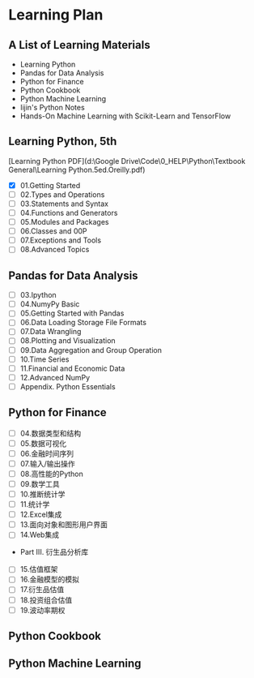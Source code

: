 # Learning Plan

## A List of Learning Materials
- Learning Python
- Pandas for Data Analysis
- Python for Finance
- Python Cookbook
- Python Machine Learning
- lijin's Python Notes
- Hands-On Machine Learning with Scikit-Learn and TensorFlow


## Learning Python, 5th
[Learning Python PDF](d:\Google Drive\Code\0_HELP\Python\Textbook General\Learning Python.5ed.Oreilly.pdf)
- [x] 01.Getting Started
- [ ] 02.Types and Operations
- [ ] 03.Statements and Syntax
- [ ] 04.Functions and Generators
- [ ] 05.Modules and Packages
- [ ] 06.Classes and 00P
- [ ] 07.Exceptions and Tools
- [ ] 08.Advanced Topics

## Pandas for Data Analysis
- [ ] 03.Ipython
- [ ] 04.NumyPy Basic
- [ ] 05.Getting Started with Pandas
- [ ] 06.Data Loading Storage File Formats
- [ ] 07.Data Wrangling
- [ ] 08.Plotting and Visualization
- [ ] 09.Data Aggregation and Group Operation
- [ ] 10.Time Series
- [ ] 11.Financial and Economic Data
- [ ] 12.Advanced NumPy
- [ ] Appendix. Python Essentials

## Python for Finance
- [ ] 04.数据类型和结构
- [ ] 05.数据可视化
- [ ] 06.金融时间序列
- [ ] 07.输入/输出操作
- [ ] 08.高性能的Python
- [ ] 09.数学工具
- [ ] 10.推断统计学
- [ ] 11.统计学
- [ ] 12.Excel集成
- [ ] 13.面向对象和图形用户界面
- [ ] 14.Web集成
- Part III. 衍生品分析库
- [ ] 15.估值框架
- [ ] 16.金融模型的模拟
- [ ] 17.衍生品估值
- [ ] 18.投资组合估值
- [ ] 19.波动率期权

## Python Cookbook

## Python Machine Learning
